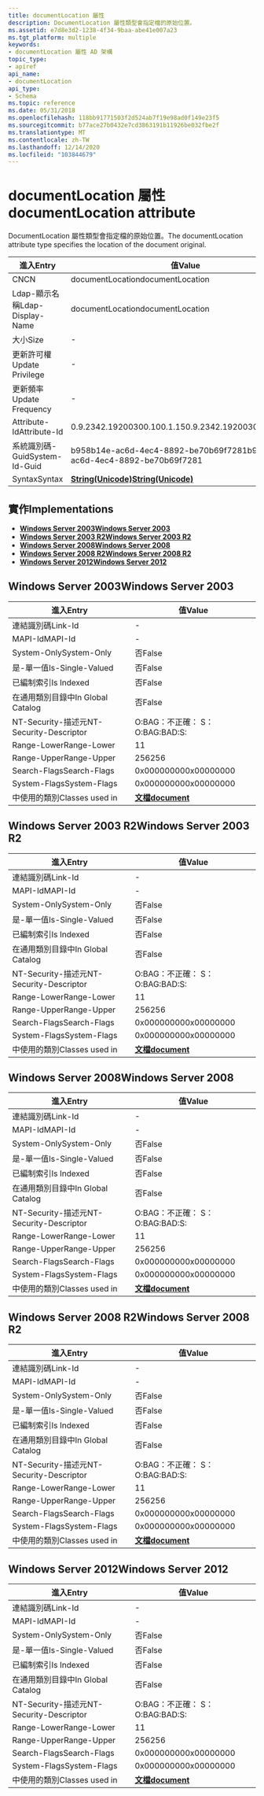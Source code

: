 ```yaml
---
title: documentLocation 屬性
description: DocumentLocation 屬性類型會指定檔的原始位置。
ms.assetid: e7d8e3d2-1238-4f34-9baa-abe41e007a23
ms.tgt_platform: multiple
keywords:
- documentLocation 屬性 AD 架構
topic_type:
- apiref
api_name:
- documentLocation
api_type:
- Schema
ms.topic: reference
ms.date: 05/31/2018
ms.openlocfilehash: 118bb91771503f2d524ab7f19e98ad0f149e23f5
ms.sourcegitcommit: b77ace27b0432e7cd3863191b11926be032fbe2f
ms.translationtype: MT
ms.contentlocale: zh-TW
ms.lasthandoff: 12/14/2020
ms.locfileid: "103844679"
---
```

# <a name="documentlocation-attribute"></a><span data-ttu-id="c3f1d-104">documentLocation 屬性</span><span class="sxs-lookup"><span data-stu-id="c3f1d-104">documentLocation attribute</span></span>

<span data-ttu-id="c3f1d-105">DocumentLocation 屬性類型會指定檔的原始位置。</span><span class="sxs-lookup"><span data-stu-id="c3f1d-105">The documentLocation attribute type specifies the location of the document original.</span></span>



| <span data-ttu-id="c3f1d-106">進入</span><span class="sxs-lookup"><span data-stu-id="c3f1d-106">Entry</span></span> | <span data-ttu-id="c3f1d-107">值</span><span class="sxs-lookup"><span data-stu-id="c3f1d-107">Value</span></span> |
|-------------------|---------------------------------------------|
| <span data-ttu-id="c3f1d-108">CN</span><span class="sxs-lookup"><span data-stu-id="c3f1d-108">CN</span></span>                | <span data-ttu-id="c3f1d-109">documentLocation</span><span class="sxs-lookup"><span data-stu-id="c3f1d-109">documentLocation</span></span>                            |
| <span data-ttu-id="c3f1d-110">Ldap-顯示名稱</span><span class="sxs-lookup"><span data-stu-id="c3f1d-110">Ldap-Display-Name</span></span> | <span data-ttu-id="c3f1d-111">documentLocation</span><span class="sxs-lookup"><span data-stu-id="c3f1d-111">documentLocation</span></span>                            |
| <span data-ttu-id="c3f1d-112">大小</span><span class="sxs-lookup"><span data-stu-id="c3f1d-112">Size</span></span>              | \-                                          |
| <span data-ttu-id="c3f1d-113">更新許可權</span><span class="sxs-lookup"><span data-stu-id="c3f1d-113">Update Privilege</span></span>  | \-                                          |
| <span data-ttu-id="c3f1d-114">更新頻率</span><span class="sxs-lookup"><span data-stu-id="c3f1d-114">Update Frequency</span></span>  | \-                                          |
| <span data-ttu-id="c3f1d-115">Attribute-Id</span><span class="sxs-lookup"><span data-stu-id="c3f1d-115">Attribute-Id</span></span>      | <span data-ttu-id="c3f1d-116">0.9.2342.19200300.100.1.15</span><span class="sxs-lookup"><span data-stu-id="c3f1d-116">0.9.2342.19200300.100.1.15</span></span>                  |
| <span data-ttu-id="c3f1d-117">系統識別碼-Guid</span><span class="sxs-lookup"><span data-stu-id="c3f1d-117">System-Id-Guid</span></span>    | <span data-ttu-id="c3f1d-118">b958b14e-ac6d-4ec4-8892-be70b69f7281</span><span class="sxs-lookup"><span data-stu-id="c3f1d-118">b958b14e-ac6d-4ec4-8892-be70b69f7281</span></span>        |
| <span data-ttu-id="c3f1d-119">Syntax</span><span class="sxs-lookup"><span data-stu-id="c3f1d-119">Syntax</span></span>            | [<span data-ttu-id="c3f1d-120">**String(Unicode)**</span><span class="sxs-lookup"><span data-stu-id="c3f1d-120">**String(Unicode)**</span></span>](s-string-unicode.md) |



## <a name="implementations"></a><span data-ttu-id="c3f1d-121">實作</span><span class="sxs-lookup"><span data-stu-id="c3f1d-121">Implementations</span></span>

-   [<span data-ttu-id="c3f1d-122">**Windows Server 2003**</span><span class="sxs-lookup"><span data-stu-id="c3f1d-122">**Windows Server 2003**</span></span>](#windows-server-2003)
-   [<span data-ttu-id="c3f1d-123">**Windows Server 2003 R2**</span><span class="sxs-lookup"><span data-stu-id="c3f1d-123">**Windows Server 2003 R2**</span></span>](#windows-server-2003-r2)
-   [<span data-ttu-id="c3f1d-124">**Windows Server 2008**</span><span class="sxs-lookup"><span data-stu-id="c3f1d-124">**Windows Server 2008**</span></span>](#windows-server-2008)
-   [<span data-ttu-id="c3f1d-125">**Windows Server 2008 R2**</span><span class="sxs-lookup"><span data-stu-id="c3f1d-125">**Windows Server 2008 R2**</span></span>](#windows-server-2008-r2)
-   [<span data-ttu-id="c3f1d-126">**Windows Server 2012**</span><span class="sxs-lookup"><span data-stu-id="c3f1d-126">**Windows Server 2012**</span></span>](#windows-server-2012)

## <a name="windows-server-2003"></a><span data-ttu-id="c3f1d-127">Windows Server 2003</span><span class="sxs-lookup"><span data-stu-id="c3f1d-127">Windows Server 2003</span></span>



| <span data-ttu-id="c3f1d-128">進入</span><span class="sxs-lookup"><span data-stu-id="c3f1d-128">Entry</span></span> | <span data-ttu-id="c3f1d-129">值</span><span class="sxs-lookup"><span data-stu-id="c3f1d-129">Value</span></span> |
|------------------------|-------------------------------------------|
| <span data-ttu-id="c3f1d-130">連結識別碼</span><span class="sxs-lookup"><span data-stu-id="c3f1d-130">Link-Id</span></span>                | \-                                        |
| <span data-ttu-id="c3f1d-131">MAPI-Id</span><span class="sxs-lookup"><span data-stu-id="c3f1d-131">MAPI-Id</span></span>                | \-                                        |
| <span data-ttu-id="c3f1d-132">System-Only</span><span class="sxs-lookup"><span data-stu-id="c3f1d-132">System-Only</span></span>            | <span data-ttu-id="c3f1d-133">否</span><span class="sxs-lookup"><span data-stu-id="c3f1d-133">False</span></span>                                     |
| <span data-ttu-id="c3f1d-134">是-單一值</span><span class="sxs-lookup"><span data-stu-id="c3f1d-134">Is-Single-Valued</span></span>       | <span data-ttu-id="c3f1d-135">否</span><span class="sxs-lookup"><span data-stu-id="c3f1d-135">False</span></span>                                     |
| <span data-ttu-id="c3f1d-136">已編制索引</span><span class="sxs-lookup"><span data-stu-id="c3f1d-136">Is Indexed</span></span>             | <span data-ttu-id="c3f1d-137">否</span><span class="sxs-lookup"><span data-stu-id="c3f1d-137">False</span></span>                                     |
| <span data-ttu-id="c3f1d-138">在通用類別目錄中</span><span class="sxs-lookup"><span data-stu-id="c3f1d-138">In Global Catalog</span></span>      | <span data-ttu-id="c3f1d-139">否</span><span class="sxs-lookup"><span data-stu-id="c3f1d-139">False</span></span>                                     |
| <span data-ttu-id="c3f1d-140">NT-Security-描述元</span><span class="sxs-lookup"><span data-stu-id="c3f1d-140">NT-Security-Descriptor</span></span> | <span data-ttu-id="c3f1d-141">O:BAG：不正確： S：</span><span class="sxs-lookup"><span data-stu-id="c3f1d-141">O:BAG:BAD:S:</span></span>                              |
| <span data-ttu-id="c3f1d-142">Range-Lower</span><span class="sxs-lookup"><span data-stu-id="c3f1d-142">Range-Lower</span></span>            | <span data-ttu-id="c3f1d-143">1</span><span class="sxs-lookup"><span data-stu-id="c3f1d-143">1</span></span>                                         |
| <span data-ttu-id="c3f1d-144">Range-Upper</span><span class="sxs-lookup"><span data-stu-id="c3f1d-144">Range-Upper</span></span>            | <span data-ttu-id="c3f1d-145">256</span><span class="sxs-lookup"><span data-stu-id="c3f1d-145">256</span></span>                                       |
| <span data-ttu-id="c3f1d-146">Search-Flags</span><span class="sxs-lookup"><span data-stu-id="c3f1d-146">Search-Flags</span></span>           | <span data-ttu-id="c3f1d-147">0x00000000</span><span class="sxs-lookup"><span data-stu-id="c3f1d-147">0x00000000</span></span>                                |
| <span data-ttu-id="c3f1d-148">System-Flags</span><span class="sxs-lookup"><span data-stu-id="c3f1d-148">System-Flags</span></span>           | <span data-ttu-id="c3f1d-149">0x00000000</span><span class="sxs-lookup"><span data-stu-id="c3f1d-149">0x00000000</span></span>                                |
| <span data-ttu-id="c3f1d-150">中使用的類別</span><span class="sxs-lookup"><span data-stu-id="c3f1d-150">Classes used in</span></span>        | [<span data-ttu-id="c3f1d-151">**文檔**</span><span class="sxs-lookup"><span data-stu-id="c3f1d-151">**document**</span></span>](c-document.md)<br/> |



## <a name="windows-server-2003-r2"></a><span data-ttu-id="c3f1d-152">Windows Server 2003 R2</span><span class="sxs-lookup"><span data-stu-id="c3f1d-152">Windows Server 2003 R2</span></span>



| <span data-ttu-id="c3f1d-153">進入</span><span class="sxs-lookup"><span data-stu-id="c3f1d-153">Entry</span></span> | <span data-ttu-id="c3f1d-154">值</span><span class="sxs-lookup"><span data-stu-id="c3f1d-154">Value</span></span> |
|------------------------|-------------------------------------------|
| <span data-ttu-id="c3f1d-155">連結識別碼</span><span class="sxs-lookup"><span data-stu-id="c3f1d-155">Link-Id</span></span>                | \-                                        |
| <span data-ttu-id="c3f1d-156">MAPI-Id</span><span class="sxs-lookup"><span data-stu-id="c3f1d-156">MAPI-Id</span></span>                | \-                                        |
| <span data-ttu-id="c3f1d-157">System-Only</span><span class="sxs-lookup"><span data-stu-id="c3f1d-157">System-Only</span></span>            | <span data-ttu-id="c3f1d-158">否</span><span class="sxs-lookup"><span data-stu-id="c3f1d-158">False</span></span>                                     |
| <span data-ttu-id="c3f1d-159">是-單一值</span><span class="sxs-lookup"><span data-stu-id="c3f1d-159">Is-Single-Valued</span></span>       | <span data-ttu-id="c3f1d-160">否</span><span class="sxs-lookup"><span data-stu-id="c3f1d-160">False</span></span>                                     |
| <span data-ttu-id="c3f1d-161">已編制索引</span><span class="sxs-lookup"><span data-stu-id="c3f1d-161">Is Indexed</span></span>             | <span data-ttu-id="c3f1d-162">否</span><span class="sxs-lookup"><span data-stu-id="c3f1d-162">False</span></span>                                     |
| <span data-ttu-id="c3f1d-163">在通用類別目錄中</span><span class="sxs-lookup"><span data-stu-id="c3f1d-163">In Global Catalog</span></span>      | <span data-ttu-id="c3f1d-164">否</span><span class="sxs-lookup"><span data-stu-id="c3f1d-164">False</span></span>                                     |
| <span data-ttu-id="c3f1d-165">NT-Security-描述元</span><span class="sxs-lookup"><span data-stu-id="c3f1d-165">NT-Security-Descriptor</span></span> | <span data-ttu-id="c3f1d-166">O:BAG：不正確： S：</span><span class="sxs-lookup"><span data-stu-id="c3f1d-166">O:BAG:BAD:S:</span></span>                              |
| <span data-ttu-id="c3f1d-167">Range-Lower</span><span class="sxs-lookup"><span data-stu-id="c3f1d-167">Range-Lower</span></span>            | <span data-ttu-id="c3f1d-168">1</span><span class="sxs-lookup"><span data-stu-id="c3f1d-168">1</span></span>                                         |
| <span data-ttu-id="c3f1d-169">Range-Upper</span><span class="sxs-lookup"><span data-stu-id="c3f1d-169">Range-Upper</span></span>            | <span data-ttu-id="c3f1d-170">256</span><span class="sxs-lookup"><span data-stu-id="c3f1d-170">256</span></span>                                       |
| <span data-ttu-id="c3f1d-171">Search-Flags</span><span class="sxs-lookup"><span data-stu-id="c3f1d-171">Search-Flags</span></span>           | <span data-ttu-id="c3f1d-172">0x00000000</span><span class="sxs-lookup"><span data-stu-id="c3f1d-172">0x00000000</span></span>                                |
| <span data-ttu-id="c3f1d-173">System-Flags</span><span class="sxs-lookup"><span data-stu-id="c3f1d-173">System-Flags</span></span>           | <span data-ttu-id="c3f1d-174">0x00000000</span><span class="sxs-lookup"><span data-stu-id="c3f1d-174">0x00000000</span></span>                                |
| <span data-ttu-id="c3f1d-175">中使用的類別</span><span class="sxs-lookup"><span data-stu-id="c3f1d-175">Classes used in</span></span>        | [<span data-ttu-id="c3f1d-176">**文檔**</span><span class="sxs-lookup"><span data-stu-id="c3f1d-176">**document**</span></span>](c-document.md)<br/> |



## <a name="windows-server-2008"></a><span data-ttu-id="c3f1d-177">Windows Server 2008</span><span class="sxs-lookup"><span data-stu-id="c3f1d-177">Windows Server 2008</span></span>



| <span data-ttu-id="c3f1d-178">進入</span><span class="sxs-lookup"><span data-stu-id="c3f1d-178">Entry</span></span> | <span data-ttu-id="c3f1d-179">值</span><span class="sxs-lookup"><span data-stu-id="c3f1d-179">Value</span></span> |
|------------------------|-------------------------------------------|
| <span data-ttu-id="c3f1d-180">連結識別碼</span><span class="sxs-lookup"><span data-stu-id="c3f1d-180">Link-Id</span></span>                | \-                                        |
| <span data-ttu-id="c3f1d-181">MAPI-Id</span><span class="sxs-lookup"><span data-stu-id="c3f1d-181">MAPI-Id</span></span>                | \-                                        |
| <span data-ttu-id="c3f1d-182">System-Only</span><span class="sxs-lookup"><span data-stu-id="c3f1d-182">System-Only</span></span>            | <span data-ttu-id="c3f1d-183">否</span><span class="sxs-lookup"><span data-stu-id="c3f1d-183">False</span></span>                                     |
| <span data-ttu-id="c3f1d-184">是-單一值</span><span class="sxs-lookup"><span data-stu-id="c3f1d-184">Is-Single-Valued</span></span>       | <span data-ttu-id="c3f1d-185">否</span><span class="sxs-lookup"><span data-stu-id="c3f1d-185">False</span></span>                                     |
| <span data-ttu-id="c3f1d-186">已編制索引</span><span class="sxs-lookup"><span data-stu-id="c3f1d-186">Is Indexed</span></span>             | <span data-ttu-id="c3f1d-187">否</span><span class="sxs-lookup"><span data-stu-id="c3f1d-187">False</span></span>                                     |
| <span data-ttu-id="c3f1d-188">在通用類別目錄中</span><span class="sxs-lookup"><span data-stu-id="c3f1d-188">In Global Catalog</span></span>      | <span data-ttu-id="c3f1d-189">否</span><span class="sxs-lookup"><span data-stu-id="c3f1d-189">False</span></span>                                     |
| <span data-ttu-id="c3f1d-190">NT-Security-描述元</span><span class="sxs-lookup"><span data-stu-id="c3f1d-190">NT-Security-Descriptor</span></span> | <span data-ttu-id="c3f1d-191">O:BAG：不正確： S：</span><span class="sxs-lookup"><span data-stu-id="c3f1d-191">O:BAG:BAD:S:</span></span>                              |
| <span data-ttu-id="c3f1d-192">Range-Lower</span><span class="sxs-lookup"><span data-stu-id="c3f1d-192">Range-Lower</span></span>            | <span data-ttu-id="c3f1d-193">1</span><span class="sxs-lookup"><span data-stu-id="c3f1d-193">1</span></span>                                         |
| <span data-ttu-id="c3f1d-194">Range-Upper</span><span class="sxs-lookup"><span data-stu-id="c3f1d-194">Range-Upper</span></span>            | <span data-ttu-id="c3f1d-195">256</span><span class="sxs-lookup"><span data-stu-id="c3f1d-195">256</span></span>                                       |
| <span data-ttu-id="c3f1d-196">Search-Flags</span><span class="sxs-lookup"><span data-stu-id="c3f1d-196">Search-Flags</span></span>           | <span data-ttu-id="c3f1d-197">0x00000000</span><span class="sxs-lookup"><span data-stu-id="c3f1d-197">0x00000000</span></span>                                |
| <span data-ttu-id="c3f1d-198">System-Flags</span><span class="sxs-lookup"><span data-stu-id="c3f1d-198">System-Flags</span></span>           | <span data-ttu-id="c3f1d-199">0x00000000</span><span class="sxs-lookup"><span data-stu-id="c3f1d-199">0x00000000</span></span>                                |
| <span data-ttu-id="c3f1d-200">中使用的類別</span><span class="sxs-lookup"><span data-stu-id="c3f1d-200">Classes used in</span></span>        | [<span data-ttu-id="c3f1d-201">**文檔**</span><span class="sxs-lookup"><span data-stu-id="c3f1d-201">**document**</span></span>](c-document.md)<br/> |



## <a name="windows-server-2008-r2"></a><span data-ttu-id="c3f1d-202">Windows Server 2008 R2</span><span class="sxs-lookup"><span data-stu-id="c3f1d-202">Windows Server 2008 R2</span></span>



| <span data-ttu-id="c3f1d-203">進入</span><span class="sxs-lookup"><span data-stu-id="c3f1d-203">Entry</span></span> | <span data-ttu-id="c3f1d-204">值</span><span class="sxs-lookup"><span data-stu-id="c3f1d-204">Value</span></span> |
|------------------------|-------------------------------------------|
| <span data-ttu-id="c3f1d-205">連結識別碼</span><span class="sxs-lookup"><span data-stu-id="c3f1d-205">Link-Id</span></span>                | \-                                        |
| <span data-ttu-id="c3f1d-206">MAPI-Id</span><span class="sxs-lookup"><span data-stu-id="c3f1d-206">MAPI-Id</span></span>                | \-                                        |
| <span data-ttu-id="c3f1d-207">System-Only</span><span class="sxs-lookup"><span data-stu-id="c3f1d-207">System-Only</span></span>            | <span data-ttu-id="c3f1d-208">否</span><span class="sxs-lookup"><span data-stu-id="c3f1d-208">False</span></span>                                     |
| <span data-ttu-id="c3f1d-209">是-單一值</span><span class="sxs-lookup"><span data-stu-id="c3f1d-209">Is-Single-Valued</span></span>       | <span data-ttu-id="c3f1d-210">否</span><span class="sxs-lookup"><span data-stu-id="c3f1d-210">False</span></span>                                     |
| <span data-ttu-id="c3f1d-211">已編制索引</span><span class="sxs-lookup"><span data-stu-id="c3f1d-211">Is Indexed</span></span>             | <span data-ttu-id="c3f1d-212">否</span><span class="sxs-lookup"><span data-stu-id="c3f1d-212">False</span></span>                                     |
| <span data-ttu-id="c3f1d-213">在通用類別目錄中</span><span class="sxs-lookup"><span data-stu-id="c3f1d-213">In Global Catalog</span></span>      | <span data-ttu-id="c3f1d-214">否</span><span class="sxs-lookup"><span data-stu-id="c3f1d-214">False</span></span>                                     |
| <span data-ttu-id="c3f1d-215">NT-Security-描述元</span><span class="sxs-lookup"><span data-stu-id="c3f1d-215">NT-Security-Descriptor</span></span> | <span data-ttu-id="c3f1d-216">O:BAG：不正確： S：</span><span class="sxs-lookup"><span data-stu-id="c3f1d-216">O:BAG:BAD:S:</span></span>                              |
| <span data-ttu-id="c3f1d-217">Range-Lower</span><span class="sxs-lookup"><span data-stu-id="c3f1d-217">Range-Lower</span></span>            | <span data-ttu-id="c3f1d-218">1</span><span class="sxs-lookup"><span data-stu-id="c3f1d-218">1</span></span>                                         |
| <span data-ttu-id="c3f1d-219">Range-Upper</span><span class="sxs-lookup"><span data-stu-id="c3f1d-219">Range-Upper</span></span>            | <span data-ttu-id="c3f1d-220">256</span><span class="sxs-lookup"><span data-stu-id="c3f1d-220">256</span></span>                                       |
| <span data-ttu-id="c3f1d-221">Search-Flags</span><span class="sxs-lookup"><span data-stu-id="c3f1d-221">Search-Flags</span></span>           | <span data-ttu-id="c3f1d-222">0x00000000</span><span class="sxs-lookup"><span data-stu-id="c3f1d-222">0x00000000</span></span>                                |
| <span data-ttu-id="c3f1d-223">System-Flags</span><span class="sxs-lookup"><span data-stu-id="c3f1d-223">System-Flags</span></span>           | <span data-ttu-id="c3f1d-224">0x00000000</span><span class="sxs-lookup"><span data-stu-id="c3f1d-224">0x00000000</span></span>                                |
| <span data-ttu-id="c3f1d-225">中使用的類別</span><span class="sxs-lookup"><span data-stu-id="c3f1d-225">Classes used in</span></span>        | [<span data-ttu-id="c3f1d-226">**文檔**</span><span class="sxs-lookup"><span data-stu-id="c3f1d-226">**document**</span></span>](c-document.md)<br/> |



## <a name="windows-server-2012"></a><span data-ttu-id="c3f1d-227">Windows Server 2012</span><span class="sxs-lookup"><span data-stu-id="c3f1d-227">Windows Server 2012</span></span>



| <span data-ttu-id="c3f1d-228">進入</span><span class="sxs-lookup"><span data-stu-id="c3f1d-228">Entry</span></span> | <span data-ttu-id="c3f1d-229">值</span><span class="sxs-lookup"><span data-stu-id="c3f1d-229">Value</span></span> |
|------------------------|-------------------------------------------|
| <span data-ttu-id="c3f1d-230">連結識別碼</span><span class="sxs-lookup"><span data-stu-id="c3f1d-230">Link-Id</span></span>                | \-                                        |
| <span data-ttu-id="c3f1d-231">MAPI-Id</span><span class="sxs-lookup"><span data-stu-id="c3f1d-231">MAPI-Id</span></span>                | \-                                        |
| <span data-ttu-id="c3f1d-232">System-Only</span><span class="sxs-lookup"><span data-stu-id="c3f1d-232">System-Only</span></span>            | <span data-ttu-id="c3f1d-233">否</span><span class="sxs-lookup"><span data-stu-id="c3f1d-233">False</span></span>                                     |
| <span data-ttu-id="c3f1d-234">是-單一值</span><span class="sxs-lookup"><span data-stu-id="c3f1d-234">Is-Single-Valued</span></span>       | <span data-ttu-id="c3f1d-235">否</span><span class="sxs-lookup"><span data-stu-id="c3f1d-235">False</span></span>                                     |
| <span data-ttu-id="c3f1d-236">已編制索引</span><span class="sxs-lookup"><span data-stu-id="c3f1d-236">Is Indexed</span></span>             | <span data-ttu-id="c3f1d-237">否</span><span class="sxs-lookup"><span data-stu-id="c3f1d-237">False</span></span>                                     |
| <span data-ttu-id="c3f1d-238">在通用類別目錄中</span><span class="sxs-lookup"><span data-stu-id="c3f1d-238">In Global Catalog</span></span>      | <span data-ttu-id="c3f1d-239">否</span><span class="sxs-lookup"><span data-stu-id="c3f1d-239">False</span></span>                                     |
| <span data-ttu-id="c3f1d-240">NT-Security-描述元</span><span class="sxs-lookup"><span data-stu-id="c3f1d-240">NT-Security-Descriptor</span></span> | <span data-ttu-id="c3f1d-241">O:BAG：不正確： S：</span><span class="sxs-lookup"><span data-stu-id="c3f1d-241">O:BAG:BAD:S:</span></span>                              |
| <span data-ttu-id="c3f1d-242">Range-Lower</span><span class="sxs-lookup"><span data-stu-id="c3f1d-242">Range-Lower</span></span>            | <span data-ttu-id="c3f1d-243">1</span><span class="sxs-lookup"><span data-stu-id="c3f1d-243">1</span></span>                                         |
| <span data-ttu-id="c3f1d-244">Range-Upper</span><span class="sxs-lookup"><span data-stu-id="c3f1d-244">Range-Upper</span></span>            | <span data-ttu-id="c3f1d-245">256</span><span class="sxs-lookup"><span data-stu-id="c3f1d-245">256</span></span>                                       |
| <span data-ttu-id="c3f1d-246">Search-Flags</span><span class="sxs-lookup"><span data-stu-id="c3f1d-246">Search-Flags</span></span>           | <span data-ttu-id="c3f1d-247">0x00000000</span><span class="sxs-lookup"><span data-stu-id="c3f1d-247">0x00000000</span></span>                                |
| <span data-ttu-id="c3f1d-248">System-Flags</span><span class="sxs-lookup"><span data-stu-id="c3f1d-248">System-Flags</span></span>           | <span data-ttu-id="c3f1d-249">0x00000000</span><span class="sxs-lookup"><span data-stu-id="c3f1d-249">0x00000000</span></span>                                |
| <span data-ttu-id="c3f1d-250">中使用的類別</span><span class="sxs-lookup"><span data-stu-id="c3f1d-250">Classes used in</span></span>        | [<span data-ttu-id="c3f1d-251">**文檔**</span><span class="sxs-lookup"><span data-stu-id="c3f1d-251">**document**</span></span>](c-document.md)<br/> |



 

 





